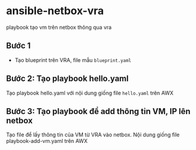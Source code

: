 # ansible-netbox-vra
playbook tạo vm trên netbox thông qua vra

## Bước 1

- Tạo blueprint trên VRA, file mẫu `blueprint.yaml`

## Bước 2: Tạo playbook hello.yaml

Tạo playbook hello.yaml với nội dung giống file `hello.yaml` trên AWX

## Bước 3: Tạo playbook để add thông tin VM, IP lên netbox

Tạo file để lấy thông tin của VM từ VRA vào netbox. Nội dung giống file playbook-add-vm.yaml trên AWX
